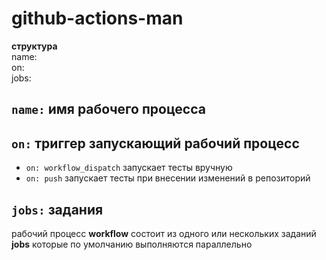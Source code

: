 # github-actions-man  
**структура** \
name: \
on: \
jobs: <br>

## `name:` имя рабочего процесса ##
## `on:`  триггер запускающий рабочий процесс ##
* `on: workflow_dispatch` запускает тесты вручную
* `on: push` запускает тесты при внесении изменений в репозиторий 
## `jobs:` задания ##
рабочий процесс **workflow** состоит из одного или нескольких заданий **jobs** которые по умолчанию выполняются параллельно <br>
